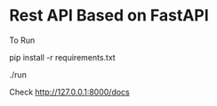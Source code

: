 # Rest API Based on FastAPI 

To Run

pip install -r requirements.txt

./run

Check http://127.0.0.1:8000/docs 
